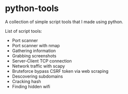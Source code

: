 # python-tools
A collection of simple script tools that I made using python.

List of script tools:
- Port scanner
- Port scanner with nmap
- Gathering information 
- Grabbing screenshots
- Server-Client TCP connection
- Network traffic with scapy
- Bruteforce bypass CSRF token via web scraping
- Descovering subdomains
- Cracking hash
- Finding hidden wifi
